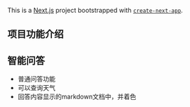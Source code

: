 This is a [Next.js](https://nextjs.org) project bootstrapped with [`create-next-app`](https://github.com/vercel/next.js/tree/canary/packages/create-next-app).

## 项目功能介绍
## 智能问答
* 普通问答功能
* 可以查询天气
* 回答内容显示的markdown文档中，并着色
